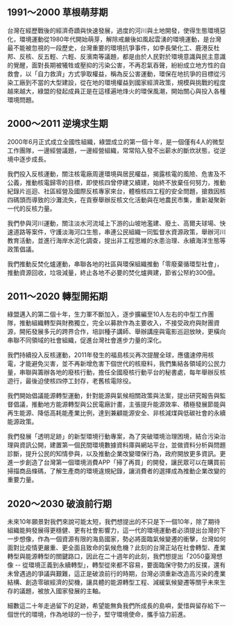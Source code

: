 ## 1991～2000 草根萌芽期

台灣在經歷戰後的經濟奇蹟與快速發展，過度的河川與土地開發，使得生態環境惡化，環境運動從1980年代開始萌芽，解除戒嚴後如風起雲湧的環境運動，是台灣最不能被忽視的一段歷史，台灣重要的環境抗爭事件，如李長榮化工、鹿港反杜邦、反核、反五輕、六輕、反濱南等議題，都是由於人民對於環境意識與民主意識的覺醒，面對長期被犧牲或壓抑的污染公害，不再忍氣吞聲，紛紛成立地方性的自救會，以「自力救濟」方式爭取權益，稱為反公害運動，環保在地抗爭的目標從污染工廠到不當的大型建設，從在地的環境權益到國家經濟政策，規模與挑戰的程度越來越大，綠盟的發起成員正是在這樣遍地烽火的環保風潮，開始關心與投入各種環境問題。

## 2000～2011 逆境求生期

2000年6月正式成立全國性組織，綠盟成立的第一個十年，是一個僅有4人的微型工作團隊，一邊經營議題，一邊經營組織，常常陷入發不出薪水的斷炊狀態，從逆境中逐步成長。

我們投入反核運動，關注核電廠周邊環境與居民權益，揭露核電的風險、危害及不公義，推動核電歸零的目標，即使核四曾停建又續建，始終不放棄任何努力，推動紀錄片巡迴、社區經營及國際反核專家來台，體檢核四工程的安全問題，搶救因核四碼頭而導致的沙灘流失，在貢寮舉辦反核文化活動與在地農民市集，重新凝聚新一代的反核力量。

我們參與河川運動，關注淡水河流域上下游的山坡地濫建、廢土、高爾夫球場、快速道路等案件，守護淡海河口生態，串連公民組織一同監督水資源政策，舉辦河川教育活動，並進行海岸水泥化調查，提出非工程思維的水患治理、永續海洋生態等政策倡議。

我們推動反焚化爐運動，串聯各地的社區與環保組織推動「零廢棄循環型社會」，推動資源回收，垃圾減量，終止各地不必要的焚化爐興建，節省公帑約300億。

## 2011～2020 轉型開拓期
綠盟邁入的第二個十年，生力軍不斷加入，逐步擴編至10人左右的中型工作團隊，推動組織轉型與財務獨立，完全以募款作為主要收入，不接受政府與財團資源，開拓發展多元的跨界合作，培訓種子講師、舉辦講座與電影巡迴放映，更橫向串聯不同領域的社會組織，促進台灣社會進步力量的深化。

我們持續投入反核運動，2011年發生的福島核災再次提醒全球，應儘速停用核電，才能避免災害，並不再新增危害下個世代的核廢料，我們集結各領域的公民力量，串聯與籌辦各地的廢核行動，擔任全國廢核行動平台的秘書處，每年舉辦反核遊行，最後迫使核四停工封存，老舊核電除役。

我們開始倡議能源轉型運動，針對能源與氣候相關政策與法案，提出研究報告與監督倡議，推動地方能源轉型與公民電廠計畫，主張提升能源效率、積極發展節能與再生能源、降低高耗能產業比例，達到兼顧能源安全、非核減煤與低碳社會的永續能源政策。

我們發展「透明足跡」的新型環境行動專案，為了突破環境治理困境，結合污染治理與資訊公開，建置第一個民間環境數據資料庫與網站平台，並做資料分析與問題診斷，提升公民的知情參與，以及推動企業改變環保行為，政府開放更多資訊。更進一步創造了台灣第一個環境消費APP「掃了再買」的開發，讓民眾可以在購買前掃描商品條碼，了解生產商的環境違規紀錄，讓消費者的選擇成為推動企業改變的重要力量。

## 2020～2030 破浪前行期

未來10年願景對我們來說可能太短，我們想提出的不只是下一個10年，除了期待組織能夠發展得更穩健、更有社會影響力，這一代的環境運動者必須提出台灣的下一步想像，作為一個資源有限的海島國家，勢必將面臨氣候變遷的衝擊，台灣如何面對比疫情更嚴重、更全面且致命的氣候危機？此刻的台灣正站在社會轉型、產業轉型與能源轉型的關鍵路口，因此在二十週年的此刻，我們想提出「2050臺灣想像 -- 從環境正義到永續轉型」，轉型從來都不容易，要面臨保守勢力的反撲，還有未曾遇過的爭議與艱難，這正是破浪前行的時期，台灣必須重新改造高污染的產業結構、創造零碳經濟的契機，讓具體的能源轉型工程、減緩氣候變遷等關乎未來生存的議題，被放入國家發展的主軸。

細數這二十年走過留下的足跡，希望能無負我們所成長的島嶼，愛惜與留存給下一個世代的環境，作為地球的一份子，堅守環境使命，攜手協力前進。
